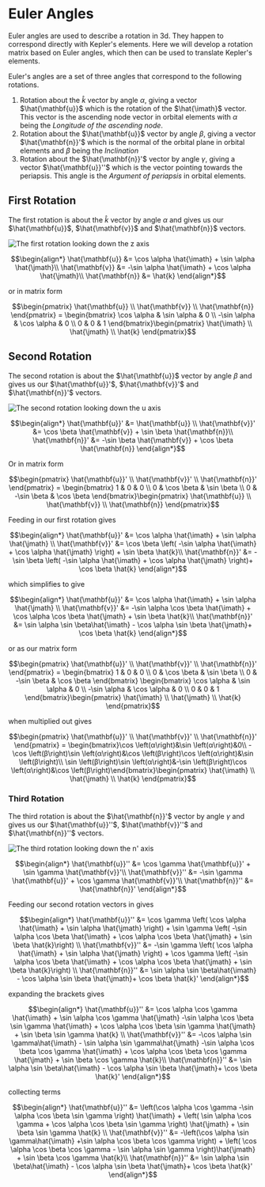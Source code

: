 # Euler Angles

Euler angles are used to describe a rotation in 3d. They happen to correspond directly with Kepler's elements. Here we will develop a rotation matrix based on Euler angles, which then can be used to translate Kepler's elements.

Euler's angles are a set of three angles that correspond to the following rotations.

1. Rotation about the $\hat{k}$ vector by angle $\alpha$, giving a vector $\hat{\mathbf{u}}$ which is the rotation of the $\hat{\imath}$ vector. This vector is the ascending node vector in orbital elements with $\alpha$ being the _Longitude of the ascending node_.
2. Rotation about the $\hat{\mathbf{u}}$ vector by angle $\beta$, giving a vector $\hat{\mathbf{n}}'$ which is the normal of the orbital plane in orbital elements and $\beta$ being the _Inclination_
3. Rotation about the $\hat{\mathbf{n}}'$ vector by angle $\gamma$, giving a vector $\hat{\mathbf{u}}''$ which is the vector pointing towards the periapsis. This angle is the _Argument of periapsis_ in orbital elements.

## First Rotation

The first rotation is about the $\hat{k}$ vector by angle $\alpha$ and gives us our $\hat{\mathbf{u}}$, $\hat{\mathbf{v}}$ and $\hat{\mathbf{n}}$ vectors.

![The first rotation looking down the z axis]()

``` math
\begin{align*}
\hat{\mathbf{u}} &= \cos \alpha \hat{\imath} + \sin \alpha \hat{\jmath}\\
\hat{\mathbf{v}} &= -\sin \alpha \hat{\imath} + \cos \alpha \hat{\jmath}\\
\hat{\mathbf{n}} &= \hat{k}
\end{align*}
```
or in matrix form
``` math
\begin{pmatrix}
\hat{\mathbf{u}} \\
\hat{\mathbf{v}}  \\
\hat{\mathbf{n}} 
\end{pmatrix} = \begin{bmatrix}
\cos \alpha & \sin \alpha & 0 \\
-\sin \alpha & \cos \alpha & 0  \\
0 & 0 & 1
\end{bmatrix}\begin{pmatrix}
\hat{\imath} \\
\hat{\jmath}  \\
\hat{k} 
\end{pmatrix}
```

## Second Rotation

The second rotation is about the $\hat{\mathbf{u}}$ vector by angle $\beta$ and gives us our $\hat{\mathbf{u}}'$, $\hat{\mathbf{v}}'$ and $\hat{\mathbf{n}}'$ vectors.

![The second rotation looking down the u axis]()

``` math
\begin{align*}
\hat{\mathbf{u}}' &= \hat{\mathbf{u}} \\
\hat{\mathbf{v}}' &= \cos \beta \hat{\mathbf{v}} + \sin \beta \hat{\mathbf{n}}\\
\hat{\mathbf{n}}' &= -\sin \beta \hat{\mathbf{v}} + \cos \beta \hat{\mathbf{n}}
\end{align*}
```

Or in matrix form

``` math
\begin{pmatrix}
\hat{\mathbf{u}}' \\
\hat{\mathbf{v}}'  \\
\hat{\mathbf{n}}' 
\end{pmatrix} = \begin{bmatrix}
1 & 0 & 0 \\
0 & \cos \beta & \sin \beta  \\
0 & -\sin \beta & \cos \beta
\end{bmatrix}\begin{pmatrix}
\hat{\mathbf{u}} \\
\hat{\mathbf{v}}  \\
\hat{\mathbf{n}} 
\end{pmatrix}
```

Feeding in our first rotation gives
``` math
\begin{align*}
\hat{\mathbf{u}}' &= \cos \alpha \hat{\imath} + \sin \alpha \hat{\jmath} \\
\hat{\mathbf{v}}' &= \cos \beta \left( -\sin \alpha \hat{\imath} + \cos \alpha \hat{\jmath} \right) + \sin \beta \hat{k}\\
\hat{\mathbf{n}}' &= -\sin \beta \left( -\sin \alpha \hat{\imath} + \cos \alpha \hat{\jmath} \right)+ \cos \beta \hat{k}
\end{align*}
```
which simplifies to give
``` math
\begin{align*}
\hat{\mathbf{u}}' &= \cos \alpha \hat{\imath} + \sin \alpha \hat{\jmath} \\
\hat{\mathbf{v}}' &= -\sin \alpha \cos \beta  \hat{\imath} + \cos \alpha \cos \beta  \hat{\jmath} + \sin \beta \hat{k}\\
\hat{\mathbf{n}}' &=  \sin \alpha \sin \beta\hat{\imath} - \cos \alpha \sin \beta \hat{\jmath}+ \cos \beta \hat{k}
\end{align*}
```

or as our matrix form

``` math
\begin{pmatrix}
\hat{\mathbf{u}}' \\
\hat{\mathbf{v}}'  \\
\hat{\mathbf{n}}' 
\end{pmatrix} = \begin{bmatrix}
1 & 0 & 0 \\
0 & \cos \beta & \sin \beta  \\
0 & -\sin \beta & \cos \beta
\end{bmatrix} \begin{bmatrix}
\cos \alpha & \sin \alpha & 0 \\
-\sin \alpha & \cos \alpha & 0  \\
0 & 0 & 1
\end{bmatrix}\begin{pmatrix}
\hat{\imath} \\
\hat{\jmath}  \\
\hat{k} 
\end{pmatrix}
```
when multiplied out gives
``` math
\begin{pmatrix}
\hat{\mathbf{u}}' \\
\hat{\mathbf{v}}'  \\
\hat{\mathbf{n}}' 
\end{pmatrix} = \begin{bmatrix}\cos \left(α\right)&\sin \left(α\right)&0\\ -\cos \left(β\right)\sin \left(α\right)&\cos \left(β\right)\cos \left(α\right)&\sin \left(β\right)\\ \sin \left(β\right)\sin \left(α\right)&-\sin \left(β\right)\cos \left(α\right)&\cos \left(β\right)\end{bmatrix}\begin{pmatrix}
\hat{\imath} \\
\hat{\jmath}  \\
\hat{k} 
\end{pmatrix}
```

### Third Rotation

The third rotation is about the $\hat{\mathbf{n}}'$ vector by angle $\gamma$ and gives us our $\hat{\mathbf{u}}''$, $\hat{\mathbf{v}}''$ and $\hat{\mathbf{n}}''$ vectors.

![The third rotation looking down the n' axis]()

``` math
\begin{align*}
\hat{\mathbf{u}}'' &= \cos \gamma \hat{\mathbf{u}}' + \sin \gamma \hat{\mathbf{v}}'\\
\hat{\mathbf{v}}'' &= -\sin \gamma \hat{\mathbf{u}}' + \cos \gamma \hat{\mathbf{v}}'\\
\hat{\mathbf{n}}'' &= \hat{\mathbf{n}}'
\end{align*}
```

Feeding our second rotation vectors in gives

``` math
\begin{align*}
\hat{\mathbf{u}}'' &= \cos \gamma \left( \cos \alpha \hat{\imath} + \sin \alpha \hat{\jmath} \right) + \sin \gamma \left( -\sin \alpha \cos \beta  \hat{\imath} + \cos \alpha \cos \beta  \hat{\jmath} + \sin \beta \hat{k}\right) \\
\hat{\mathbf{v}}'' &= -\sin \gamma \left( \cos \alpha \hat{\imath} + \sin \alpha \hat{\jmath} \right) + \cos \gamma \left( -\sin \alpha \cos \beta  \hat{\imath} + \cos \alpha \cos \beta  \hat{\jmath} + \sin \beta \hat{k}\right) \\
\hat{\mathbf{n}}'' &= \sin \alpha \sin \beta\hat{\imath} - \cos \alpha \sin \beta \hat{\jmath}+ \cos \beta \hat{k}'
\end{align*}
```
expanding the brackets gives
``` math
\begin{align*}
\hat{\mathbf{u}}'' &=  \cos \alpha \cos \gamma \hat{\imath} + \sin \alpha \cos \gamma \hat{\jmath} -\sin \alpha \cos \beta  \sin \gamma  \hat{\imath} + \cos \alpha \cos \beta \sin \gamma  \hat{\jmath} + \sin \beta \sin \gamma \hat{k} \\
\hat{\mathbf{v}}'' &=  -\cos \alpha \sin \gamma\hat{\imath} - \sin \alpha \sin \gamma\hat{\jmath} -\sin \alpha \cos \beta \cos \gamma  \hat{\imath} + \cos \alpha \cos \beta \cos \gamma  \hat{\jmath} + \sin \beta \cos \gamma \hat{k}\\
\hat{\mathbf{n}}'' &= \sin \alpha \sin \beta\hat{\imath} - \cos \alpha \sin \beta \hat{\jmath}+ \cos \beta \hat{k}'
\end{align*}
```
collecting terms
``` math
\begin{align*}
\hat{\mathbf{u}}'' &=  \left(\cos \alpha \cos \gamma -\sin \alpha \cos \beta  \sin \gamma \right) \hat{\imath} + \left( \sin \alpha \cos \gamma + \cos \alpha \cos \beta \sin \gamma \right) \hat{\jmath} + \sin \beta \sin \gamma \hat{k} \\
\hat{\mathbf{v}}'' &=  -\left(\cos \alpha \sin \gamma\hat{\imath} +\sin \alpha \cos \beta \cos \gamma \right) + \left( \cos \alpha \cos \beta \cos \gamma - \sin \alpha \sin \gamma \right)\hat{\jmath} + \sin \beta \cos \gamma \hat{k}\\
\hat{\mathbf{n}}'' &= \sin \alpha \sin \beta\hat{\imath} - \cos \alpha \sin \beta \hat{\jmath}+ \cos \beta \hat{k}'
\end{align*}
```
